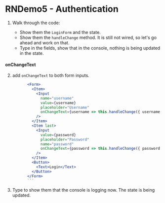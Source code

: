 # RNDemo5 - Authentication

1. Walk through the code:

   - Show them the `LoginForm` and the state.
   - Show them the `handleChange` method. It is still not wired, so let's go ahead and work on that.
   - Type in the fields, show that in the console, nothing is being updated in the state.

#### onChangeText

2. add `onChangeText` to both form inputs.

````jsx
          <Form>
            <Item>
              <Input
                name="username"
                value={username}
                placeholder="Username"
                onChangeText={username => this.handleChange({ username })}
              />
            </Item>
            <Item last>
              <Input
                value={password}
                placeholder="Password"
                name="password"
                onChangeText={password => this.handleChange({ password })}
              />
            </Item>
            <Button>
              <Text>Login</Text>
            </Button>
          </Form>
          ```
````

3. Type to show them that the console is logging now. The state is being updated.
